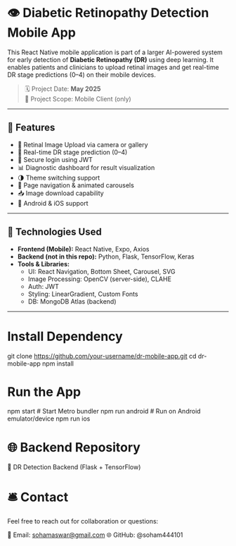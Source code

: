 # 👁️ Diabetic Retinopathy Detection Mobile App

This React Native mobile application is part of a larger AI-powered system for early detection of **Diabetic Retinopathy (DR)** using deep learning. It enables patients and clinicians to upload retinal images and get real-time DR stage predictions (0–4) on their mobile devices.

> 🗓️ Project Date: **May 2025**  
> 📍 Project Scope: Mobile Client (only)

---

## 🚀 Features

- 📸 Retinal Image Upload via camera or gallery
- 🤖 Real-time DR stage prediction (0–4)
- 🔐 Secure login using JWT
- 📊 Diagnostic dashboard for result visualization
- 🌗 Theme switching support
- 🔀 Page navigation & animated carousels
- 📥 Image download capability
- 📱 Android & iOS support

---

## 🧠 Technologies Used

- **Frontend (Mobile):** React Native, Expo, Axios  
- **Backend (not in this repo):** Python, Flask, TensorFlow, Keras  
- **Tools & Libraries:**  
  - UI: React Navigation, Bottom Sheet, Carousel, SVG
  - Image Processing: OpenCV (server-side), CLAHE
  - Auth: JWT
  - Styling: LinearGradient, Custom Fonts
  - DB: MongoDB Atlas (backend)

---
# Install Dependency

git clone https://github.com/your-username/dr-mobile-app.git
cd dr-mobile-app
npm install

# Run the App
npm start         # Start Metro bundler
npm run android   # Run on Android emulator/device
npm run ios    


# 🌐 Backend Repository
🔗 DR Detection Backend (Flask + TensorFlow)

# 🛎️ Contact
Feel free to reach out for collaboration or questions:

📧 Email: sohamaswar@gmail.com
🌐 GitHub: @soham444101
